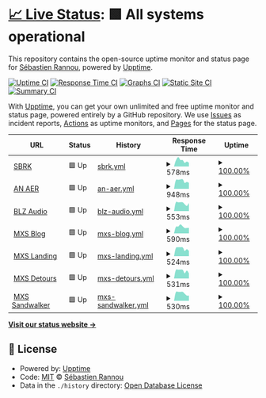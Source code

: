# [📈 Live Status](https://aimxhaisse.github.io/gitmon): <!--live status--> **🟩 All systems operational**

This repository contains the open-source uptime monitor and status page for [Sébastien Rannou](https://mxs.sbrk.org), powered by [Upptime](https://github.com/upptime/upptime).

[![Uptime CI](https://github.com/aimxhaisse/gitmon/workflows/Uptime%20CI/badge.svg)](https://github.com/aimxhaisse/gitmon/actions?query=workflow%3A%22Uptime+CI%22)
[![Response Time CI](https://github.com/aimxhaisse/gitmon/workflows/Response%20Time%20CI/badge.svg)](https://github.com/aimxhaisse/gitmon/actions?query=workflow%3A%22Response+Time+CI%22)
[![Graphs CI](https://github.com/aimxhaisse/gitmon/workflows/Graphs%20CI/badge.svg)](https://github.com/aimxhaisse/gitmon/actions?query=workflow%3A%22Graphs+CI%22)
[![Static Site CI](https://github.com/aimxhaisse/gitmon/workflows/Static%20Site%20CI/badge.svg)](https://github.com/aimxhaisse/gitmon/actions?query=workflow%3A%22Static+Site+CI%22)
[![Summary CI](https://github.com/aimxhaisse/gitmon/workflows/Summary%20CI/badge.svg)](https://github.com/aimxhaisse/gitmon/actions?query=workflow%3A%22Summary+CI%22)

With [Upptime](https://upptime.js.org), you can get your own unlimited and free uptime monitor and status page, powered entirely by a GitHub repository. We use [Issues](https://github.com/aimxhaisse/gitmon/issues) as incident reports, [Actions](https://github.com/aimxhaisse/gitmon/actions) as uptime monitors, and [Pages](https://aimxhaisse.github.io/gitmon) for the status page.

<!--start: status pages-->
<!-- This summary is generated by Upptime (https://github.com/upptime/upptime) -->
<!-- Do not edit this manually, your changes will be overwritten -->
<!-- prettier-ignore -->
| URL | Status | History | Response Time | Uptime |
| --- | ------ | ------- | ------------- | ------ |
| <img alt="" src="https://favicons.githubusercontent.com/sbrk.org" height="13"> [SBRK](https://sbrk.org) | 🟩 Up | [sbrk.yml](https://github.com/aimxhaisse/gitmon/commits/HEAD/history/sbrk.yml) | <details><summary><img alt="Response time graph" src="./graphs/sbrk/response-time-week.png" height="20"> 578ms</summary><br><a href="https://aimxhaisse.github.io/gitmon/history/sbrk"><img alt="Response time 780" src="https://img.shields.io/endpoint?url=https%3A%2F%2Fraw.githubusercontent.com%2Faimxhaisse%2Fgitmon%2FHEAD%2Fapi%2Fsbrk%2Fresponse-time.json"></a><br><a href="https://aimxhaisse.github.io/gitmon/history/sbrk"><img alt="24-hour response time 362" src="https://img.shields.io/endpoint?url=https%3A%2F%2Fraw.githubusercontent.com%2Faimxhaisse%2Fgitmon%2FHEAD%2Fapi%2Fsbrk%2Fresponse-time-day.json"></a><br><a href="https://aimxhaisse.github.io/gitmon/history/sbrk"><img alt="7-day response time 578" src="https://img.shields.io/endpoint?url=https%3A%2F%2Fraw.githubusercontent.com%2Faimxhaisse%2Fgitmon%2FHEAD%2Fapi%2Fsbrk%2Fresponse-time-week.json"></a><br><a href="https://aimxhaisse.github.io/gitmon/history/sbrk"><img alt="30-day response time 601" src="https://img.shields.io/endpoint?url=https%3A%2F%2Fraw.githubusercontent.com%2Faimxhaisse%2Fgitmon%2FHEAD%2Fapi%2Fsbrk%2Fresponse-time-month.json"></a><br><a href="https://aimxhaisse.github.io/gitmon/history/sbrk"><img alt="1-year response time 780" src="https://img.shields.io/endpoint?url=https%3A%2F%2Fraw.githubusercontent.com%2Faimxhaisse%2Fgitmon%2FHEAD%2Fapi%2Fsbrk%2Fresponse-time-year.json"></a></details> | <details><summary><a href="https://aimxhaisse.github.io/gitmon/history/sbrk">100.00%</a></summary><a href="https://aimxhaisse.github.io/gitmon/history/sbrk"><img alt="All-time uptime 99.73%" src="https://img.shields.io/endpoint?url=https%3A%2F%2Fraw.githubusercontent.com%2Faimxhaisse%2Fgitmon%2FHEAD%2Fapi%2Fsbrk%2Fuptime.json"></a><br><a href="https://aimxhaisse.github.io/gitmon/history/sbrk"><img alt="24-hour uptime 100.00%" src="https://img.shields.io/endpoint?url=https%3A%2F%2Fraw.githubusercontent.com%2Faimxhaisse%2Fgitmon%2FHEAD%2Fapi%2Fsbrk%2Fuptime-day.json"></a><br><a href="https://aimxhaisse.github.io/gitmon/history/sbrk"><img alt="7-day uptime 100.00%" src="https://img.shields.io/endpoint?url=https%3A%2F%2Fraw.githubusercontent.com%2Faimxhaisse%2Fgitmon%2FHEAD%2Fapi%2Fsbrk%2Fuptime-week.json"></a><br><a href="https://aimxhaisse.github.io/gitmon/history/sbrk"><img alt="30-day uptime 100.00%" src="https://img.shields.io/endpoint?url=https%3A%2F%2Fraw.githubusercontent.com%2Faimxhaisse%2Fgitmon%2FHEAD%2Fapi%2Fsbrk%2Fuptime-month.json"></a><br><a href="https://aimxhaisse.github.io/gitmon/history/sbrk"><img alt="1-year uptime 99.73%" src="https://img.shields.io/endpoint?url=https%3A%2F%2Fraw.githubusercontent.com%2Faimxhaisse%2Fgitmon%2FHEAD%2Fapi%2Fsbrk%2Fuptime-year.json"></a></details>
| <img alt="" src="https://favicons.githubusercontent.com/an-aer.bzh" height="13"> [AN AER](https://an-aer.bzh) | 🟩 Up | [an-aer.yml](https://github.com/aimxhaisse/gitmon/commits/HEAD/history/an-aer.yml) | <details><summary><img alt="Response time graph" src="./graphs/an-aer/response-time-week.png" height="20"> 948ms</summary><br><a href="https://aimxhaisse.github.io/gitmon/history/an-aer"><img alt="Response time 967" src="https://img.shields.io/endpoint?url=https%3A%2F%2Fraw.githubusercontent.com%2Faimxhaisse%2Fgitmon%2FHEAD%2Fapi%2Fan-aer%2Fresponse-time.json"></a><br><a href="https://aimxhaisse.github.io/gitmon/history/an-aer"><img alt="24-hour response time 710" src="https://img.shields.io/endpoint?url=https%3A%2F%2Fraw.githubusercontent.com%2Faimxhaisse%2Fgitmon%2FHEAD%2Fapi%2Fan-aer%2Fresponse-time-day.json"></a><br><a href="https://aimxhaisse.github.io/gitmon/history/an-aer"><img alt="7-day response time 948" src="https://img.shields.io/endpoint?url=https%3A%2F%2Fraw.githubusercontent.com%2Faimxhaisse%2Fgitmon%2FHEAD%2Fapi%2Fan-aer%2Fresponse-time-week.json"></a><br><a href="https://aimxhaisse.github.io/gitmon/history/an-aer"><img alt="30-day response time 860" src="https://img.shields.io/endpoint?url=https%3A%2F%2Fraw.githubusercontent.com%2Faimxhaisse%2Fgitmon%2FHEAD%2Fapi%2Fan-aer%2Fresponse-time-month.json"></a><br><a href="https://aimxhaisse.github.io/gitmon/history/an-aer"><img alt="1-year response time 967" src="https://img.shields.io/endpoint?url=https%3A%2F%2Fraw.githubusercontent.com%2Faimxhaisse%2Fgitmon%2FHEAD%2Fapi%2Fan-aer%2Fresponse-time-year.json"></a></details> | <details><summary><a href="https://aimxhaisse.github.io/gitmon/history/an-aer">100.00%</a></summary><a href="https://aimxhaisse.github.io/gitmon/history/an-aer"><img alt="All-time uptime 99.44%" src="https://img.shields.io/endpoint?url=https%3A%2F%2Fraw.githubusercontent.com%2Faimxhaisse%2Fgitmon%2FHEAD%2Fapi%2Fan-aer%2Fuptime.json"></a><br><a href="https://aimxhaisse.github.io/gitmon/history/an-aer"><img alt="24-hour uptime 100.00%" src="https://img.shields.io/endpoint?url=https%3A%2F%2Fraw.githubusercontent.com%2Faimxhaisse%2Fgitmon%2FHEAD%2Fapi%2Fan-aer%2Fuptime-day.json"></a><br><a href="https://aimxhaisse.github.io/gitmon/history/an-aer"><img alt="7-day uptime 100.00%" src="https://img.shields.io/endpoint?url=https%3A%2F%2Fraw.githubusercontent.com%2Faimxhaisse%2Fgitmon%2FHEAD%2Fapi%2Fan-aer%2Fuptime-week.json"></a><br><a href="https://aimxhaisse.github.io/gitmon/history/an-aer"><img alt="30-day uptime 100.00%" src="https://img.shields.io/endpoint?url=https%3A%2F%2Fraw.githubusercontent.com%2Faimxhaisse%2Fgitmon%2FHEAD%2Fapi%2Fan-aer%2Fuptime-month.json"></a><br><a href="https://aimxhaisse.github.io/gitmon/history/an-aer"><img alt="1-year uptime 99.44%" src="https://img.shields.io/endpoint?url=https%3A%2F%2Fraw.githubusercontent.com%2Faimxhaisse%2Fgitmon%2FHEAD%2Fapi%2Fan-aer%2Fuptime-year.json"></a></details>
| <img alt="" src="https://favicons.githubusercontent.com/blz.sbrk.org" height="13"> [BLZ Audio](https://blz.sbrk.org) | 🟩 Up | [blz-audio.yml](https://github.com/aimxhaisse/gitmon/commits/HEAD/history/blz-audio.yml) | <details><summary><img alt="Response time graph" src="./graphs/blz-audio/response-time-week.png" height="20"> 553ms</summary><br><a href="https://aimxhaisse.github.io/gitmon/history/blz-audio"><img alt="Response time 656" src="https://img.shields.io/endpoint?url=https%3A%2F%2Fraw.githubusercontent.com%2Faimxhaisse%2Fgitmon%2FHEAD%2Fapi%2Fblz-audio%2Fresponse-time.json"></a><br><a href="https://aimxhaisse.github.io/gitmon/history/blz-audio"><img alt="24-hour response time 554" src="https://img.shields.io/endpoint?url=https%3A%2F%2Fraw.githubusercontent.com%2Faimxhaisse%2Fgitmon%2FHEAD%2Fapi%2Fblz-audio%2Fresponse-time-day.json"></a><br><a href="https://aimxhaisse.github.io/gitmon/history/blz-audio"><img alt="7-day response time 553" src="https://img.shields.io/endpoint?url=https%3A%2F%2Fraw.githubusercontent.com%2Faimxhaisse%2Fgitmon%2FHEAD%2Fapi%2Fblz-audio%2Fresponse-time-week.json"></a><br><a href="https://aimxhaisse.github.io/gitmon/history/blz-audio"><img alt="30-day response time 571" src="https://img.shields.io/endpoint?url=https%3A%2F%2Fraw.githubusercontent.com%2Faimxhaisse%2Fgitmon%2FHEAD%2Fapi%2Fblz-audio%2Fresponse-time-month.json"></a><br><a href="https://aimxhaisse.github.io/gitmon/history/blz-audio"><img alt="1-year response time 656" src="https://img.shields.io/endpoint?url=https%3A%2F%2Fraw.githubusercontent.com%2Faimxhaisse%2Fgitmon%2FHEAD%2Fapi%2Fblz-audio%2Fresponse-time-year.json"></a></details> | <details><summary><a href="https://aimxhaisse.github.io/gitmon/history/blz-audio">100.00%</a></summary><a href="https://aimxhaisse.github.io/gitmon/history/blz-audio"><img alt="All-time uptime 99.33%" src="https://img.shields.io/endpoint?url=https%3A%2F%2Fraw.githubusercontent.com%2Faimxhaisse%2Fgitmon%2FHEAD%2Fapi%2Fblz-audio%2Fuptime.json"></a><br><a href="https://aimxhaisse.github.io/gitmon/history/blz-audio"><img alt="24-hour uptime 100.00%" src="https://img.shields.io/endpoint?url=https%3A%2F%2Fraw.githubusercontent.com%2Faimxhaisse%2Fgitmon%2FHEAD%2Fapi%2Fblz-audio%2Fuptime-day.json"></a><br><a href="https://aimxhaisse.github.io/gitmon/history/blz-audio"><img alt="7-day uptime 100.00%" src="https://img.shields.io/endpoint?url=https%3A%2F%2Fraw.githubusercontent.com%2Faimxhaisse%2Fgitmon%2FHEAD%2Fapi%2Fblz-audio%2Fuptime-week.json"></a><br><a href="https://aimxhaisse.github.io/gitmon/history/blz-audio"><img alt="30-day uptime 97.94%" src="https://img.shields.io/endpoint?url=https%3A%2F%2Fraw.githubusercontent.com%2Faimxhaisse%2Fgitmon%2FHEAD%2Fapi%2Fblz-audio%2Fuptime-month.json"></a><br><a href="https://aimxhaisse.github.io/gitmon/history/blz-audio"><img alt="1-year uptime 99.33%" src="https://img.shields.io/endpoint?url=https%3A%2F%2Fraw.githubusercontent.com%2Faimxhaisse%2Fgitmon%2FHEAD%2Fapi%2Fblz-audio%2Fuptime-year.json"></a></details>
| <img alt="" src="https://favicons.githubusercontent.com/mxs.sbrk.org" height="13"> [MXS Blog](https://mxs.sbrk.org/) | 🟩 Up | [mxs-blog.yml](https://github.com/aimxhaisse/gitmon/commits/HEAD/history/mxs-blog.yml) | <details><summary><img alt="Response time graph" src="./graphs/mxs-blog/response-time-week.png" height="20"> 590ms</summary><br><a href="https://aimxhaisse.github.io/gitmon/history/mxs-blog"><img alt="Response time 578" src="https://img.shields.io/endpoint?url=https%3A%2F%2Fraw.githubusercontent.com%2Faimxhaisse%2Fgitmon%2FHEAD%2Fapi%2Fmxs-blog%2Fresponse-time.json"></a><br><a href="https://aimxhaisse.github.io/gitmon/history/mxs-blog"><img alt="24-hour response time 499" src="https://img.shields.io/endpoint?url=https%3A%2F%2Fraw.githubusercontent.com%2Faimxhaisse%2Fgitmon%2FHEAD%2Fapi%2Fmxs-blog%2Fresponse-time-day.json"></a><br><a href="https://aimxhaisse.github.io/gitmon/history/mxs-blog"><img alt="7-day response time 590" src="https://img.shields.io/endpoint?url=https%3A%2F%2Fraw.githubusercontent.com%2Faimxhaisse%2Fgitmon%2FHEAD%2Fapi%2Fmxs-blog%2Fresponse-time-week.json"></a><br><a href="https://aimxhaisse.github.io/gitmon/history/mxs-blog"><img alt="30-day response time 551" src="https://img.shields.io/endpoint?url=https%3A%2F%2Fraw.githubusercontent.com%2Faimxhaisse%2Fgitmon%2FHEAD%2Fapi%2Fmxs-blog%2Fresponse-time-month.json"></a><br><a href="https://aimxhaisse.github.io/gitmon/history/mxs-blog"><img alt="1-year response time 578" src="https://img.shields.io/endpoint?url=https%3A%2F%2Fraw.githubusercontent.com%2Faimxhaisse%2Fgitmon%2FHEAD%2Fapi%2Fmxs-blog%2Fresponse-time-year.json"></a></details> | <details><summary><a href="https://aimxhaisse.github.io/gitmon/history/mxs-blog">100.00%</a></summary><a href="https://aimxhaisse.github.io/gitmon/history/mxs-blog"><img alt="All-time uptime 99.74%" src="https://img.shields.io/endpoint?url=https%3A%2F%2Fraw.githubusercontent.com%2Faimxhaisse%2Fgitmon%2FHEAD%2Fapi%2Fmxs-blog%2Fuptime.json"></a><br><a href="https://aimxhaisse.github.io/gitmon/history/mxs-blog"><img alt="24-hour uptime 100.00%" src="https://img.shields.io/endpoint?url=https%3A%2F%2Fraw.githubusercontent.com%2Faimxhaisse%2Fgitmon%2FHEAD%2Fapi%2Fmxs-blog%2Fuptime-day.json"></a><br><a href="https://aimxhaisse.github.io/gitmon/history/mxs-blog"><img alt="7-day uptime 100.00%" src="https://img.shields.io/endpoint?url=https%3A%2F%2Fraw.githubusercontent.com%2Faimxhaisse%2Fgitmon%2FHEAD%2Fapi%2Fmxs-blog%2Fuptime-week.json"></a><br><a href="https://aimxhaisse.github.io/gitmon/history/mxs-blog"><img alt="30-day uptime 100.00%" src="https://img.shields.io/endpoint?url=https%3A%2F%2Fraw.githubusercontent.com%2Faimxhaisse%2Fgitmon%2FHEAD%2Fapi%2Fmxs-blog%2Fuptime-month.json"></a><br><a href="https://aimxhaisse.github.io/gitmon/history/mxs-blog"><img alt="1-year uptime 99.74%" src="https://img.shields.io/endpoint?url=https%3A%2F%2Fraw.githubusercontent.com%2Faimxhaisse%2Fgitmon%2FHEAD%2Fapi%2Fmxs-blog%2Fuptime-year.json"></a></details>
| <img alt="" src="https://favicons.githubusercontent.com/landing.mxs.sbrk.org" height="13"> [MXS Landing](https://landing.mxs.sbrk.org/) | 🟩 Up | [mxs-landing.yml](https://github.com/aimxhaisse/gitmon/commits/HEAD/history/mxs-landing.yml) | <details><summary><img alt="Response time graph" src="./graphs/mxs-landing/response-time-week.png" height="20"> 524ms</summary><br><a href="https://aimxhaisse.github.io/gitmon/history/mxs-landing"><img alt="Response time 700" src="https://img.shields.io/endpoint?url=https%3A%2F%2Fraw.githubusercontent.com%2Faimxhaisse%2Fgitmon%2FHEAD%2Fapi%2Fmxs-landing%2Fresponse-time.json"></a><br><a href="https://aimxhaisse.github.io/gitmon/history/mxs-landing"><img alt="24-hour response time 364" src="https://img.shields.io/endpoint?url=https%3A%2F%2Fraw.githubusercontent.com%2Faimxhaisse%2Fgitmon%2FHEAD%2Fapi%2Fmxs-landing%2Fresponse-time-day.json"></a><br><a href="https://aimxhaisse.github.io/gitmon/history/mxs-landing"><img alt="7-day response time 524" src="https://img.shields.io/endpoint?url=https%3A%2F%2Fraw.githubusercontent.com%2Faimxhaisse%2Fgitmon%2FHEAD%2Fapi%2Fmxs-landing%2Fresponse-time-week.json"></a><br><a href="https://aimxhaisse.github.io/gitmon/history/mxs-landing"><img alt="30-day response time 527" src="https://img.shields.io/endpoint?url=https%3A%2F%2Fraw.githubusercontent.com%2Faimxhaisse%2Fgitmon%2FHEAD%2Fapi%2Fmxs-landing%2Fresponse-time-month.json"></a><br><a href="https://aimxhaisse.github.io/gitmon/history/mxs-landing"><img alt="1-year response time 700" src="https://img.shields.io/endpoint?url=https%3A%2F%2Fraw.githubusercontent.com%2Faimxhaisse%2Fgitmon%2FHEAD%2Fapi%2Fmxs-landing%2Fresponse-time-year.json"></a></details> | <details><summary><a href="https://aimxhaisse.github.io/gitmon/history/mxs-landing">100.00%</a></summary><a href="https://aimxhaisse.github.io/gitmon/history/mxs-landing"><img alt="All-time uptime 99.78%" src="https://img.shields.io/endpoint?url=https%3A%2F%2Fraw.githubusercontent.com%2Faimxhaisse%2Fgitmon%2FHEAD%2Fapi%2Fmxs-landing%2Fuptime.json"></a><br><a href="https://aimxhaisse.github.io/gitmon/history/mxs-landing"><img alt="24-hour uptime 100.00%" src="https://img.shields.io/endpoint?url=https%3A%2F%2Fraw.githubusercontent.com%2Faimxhaisse%2Fgitmon%2FHEAD%2Fapi%2Fmxs-landing%2Fuptime-day.json"></a><br><a href="https://aimxhaisse.github.io/gitmon/history/mxs-landing"><img alt="7-day uptime 100.00%" src="https://img.shields.io/endpoint?url=https%3A%2F%2Fraw.githubusercontent.com%2Faimxhaisse%2Fgitmon%2FHEAD%2Fapi%2Fmxs-landing%2Fuptime-week.json"></a><br><a href="https://aimxhaisse.github.io/gitmon/history/mxs-landing"><img alt="30-day uptime 100.00%" src="https://img.shields.io/endpoint?url=https%3A%2F%2Fraw.githubusercontent.com%2Faimxhaisse%2Fgitmon%2FHEAD%2Fapi%2Fmxs-landing%2Fuptime-month.json"></a><br><a href="https://aimxhaisse.github.io/gitmon/history/mxs-landing"><img alt="1-year uptime 99.78%" src="https://img.shields.io/endpoint?url=https%3A%2F%2Fraw.githubusercontent.com%2Faimxhaisse%2Fgitmon%2FHEAD%2Fapi%2Fmxs-landing%2Fuptime-year.json"></a></details>
| <img alt="" src="https://favicons.githubusercontent.com/detours.sbrk.org" height="13"> [MXS Detours](https://detours.sbrk.org) | 🟩 Up | [mxs-detours.yml](https://github.com/aimxhaisse/gitmon/commits/HEAD/history/mxs-detours.yml) | <details><summary><img alt="Response time graph" src="./graphs/mxs-detours/response-time-week.png" height="20"> 531ms</summary><br><a href="https://aimxhaisse.github.io/gitmon/history/mxs-detours"><img alt="Response time 610" src="https://img.shields.io/endpoint?url=https%3A%2F%2Fraw.githubusercontent.com%2Faimxhaisse%2Fgitmon%2FHEAD%2Fapi%2Fmxs-detours%2Fresponse-time.json"></a><br><a href="https://aimxhaisse.github.io/gitmon/history/mxs-detours"><img alt="24-hour response time 355" src="https://img.shields.io/endpoint?url=https%3A%2F%2Fraw.githubusercontent.com%2Faimxhaisse%2Fgitmon%2FHEAD%2Fapi%2Fmxs-detours%2Fresponse-time-day.json"></a><br><a href="https://aimxhaisse.github.io/gitmon/history/mxs-detours"><img alt="7-day response time 531" src="https://img.shields.io/endpoint?url=https%3A%2F%2Fraw.githubusercontent.com%2Faimxhaisse%2Fgitmon%2FHEAD%2Fapi%2Fmxs-detours%2Fresponse-time-week.json"></a><br><a href="https://aimxhaisse.github.io/gitmon/history/mxs-detours"><img alt="30-day response time 527" src="https://img.shields.io/endpoint?url=https%3A%2F%2Fraw.githubusercontent.com%2Faimxhaisse%2Fgitmon%2FHEAD%2Fapi%2Fmxs-detours%2Fresponse-time-month.json"></a><br><a href="https://aimxhaisse.github.io/gitmon/history/mxs-detours"><img alt="1-year response time 610" src="https://img.shields.io/endpoint?url=https%3A%2F%2Fraw.githubusercontent.com%2Faimxhaisse%2Fgitmon%2FHEAD%2Fapi%2Fmxs-detours%2Fresponse-time-year.json"></a></details> | <details><summary><a href="https://aimxhaisse.github.io/gitmon/history/mxs-detours">100.00%</a></summary><a href="https://aimxhaisse.github.io/gitmon/history/mxs-detours"><img alt="All-time uptime 99.82%" src="https://img.shields.io/endpoint?url=https%3A%2F%2Fraw.githubusercontent.com%2Faimxhaisse%2Fgitmon%2FHEAD%2Fapi%2Fmxs-detours%2Fuptime.json"></a><br><a href="https://aimxhaisse.github.io/gitmon/history/mxs-detours"><img alt="24-hour uptime 100.00%" src="https://img.shields.io/endpoint?url=https%3A%2F%2Fraw.githubusercontent.com%2Faimxhaisse%2Fgitmon%2FHEAD%2Fapi%2Fmxs-detours%2Fuptime-day.json"></a><br><a href="https://aimxhaisse.github.io/gitmon/history/mxs-detours"><img alt="7-day uptime 100.00%" src="https://img.shields.io/endpoint?url=https%3A%2F%2Fraw.githubusercontent.com%2Faimxhaisse%2Fgitmon%2FHEAD%2Fapi%2Fmxs-detours%2Fuptime-week.json"></a><br><a href="https://aimxhaisse.github.io/gitmon/history/mxs-detours"><img alt="30-day uptime 100.00%" src="https://img.shields.io/endpoint?url=https%3A%2F%2Fraw.githubusercontent.com%2Faimxhaisse%2Fgitmon%2FHEAD%2Fapi%2Fmxs-detours%2Fuptime-month.json"></a><br><a href="https://aimxhaisse.github.io/gitmon/history/mxs-detours"><img alt="1-year uptime 99.82%" src="https://img.shields.io/endpoint?url=https%3A%2F%2Fraw.githubusercontent.com%2Faimxhaisse%2Fgitmon%2FHEAD%2Fapi%2Fmxs-detours%2Fuptime-year.json"></a></details>
| <img alt="" src="https://favicons.githubusercontent.com/sandwalker.sbrk.org" height="13"> [MXS Sandwalker](https://sandwalker.sbrk.org/) | 🟩 Up | [mxs-sandwalker.yml](https://github.com/aimxhaisse/gitmon/commits/HEAD/history/mxs-sandwalker.yml) | <details><summary><img alt="Response time graph" src="./graphs/mxs-sandwalker/response-time-week.png" height="20"> 530ms</summary><br><a href="https://aimxhaisse.github.io/gitmon/history/mxs-sandwalker"><img alt="Response time 675" src="https://img.shields.io/endpoint?url=https%3A%2F%2Fraw.githubusercontent.com%2Faimxhaisse%2Fgitmon%2FHEAD%2Fapi%2Fmxs-sandwalker%2Fresponse-time.json"></a><br><a href="https://aimxhaisse.github.io/gitmon/history/mxs-sandwalker"><img alt="24-hour response time 361" src="https://img.shields.io/endpoint?url=https%3A%2F%2Fraw.githubusercontent.com%2Faimxhaisse%2Fgitmon%2FHEAD%2Fapi%2Fmxs-sandwalker%2Fresponse-time-day.json"></a><br><a href="https://aimxhaisse.github.io/gitmon/history/mxs-sandwalker"><img alt="7-day response time 530" src="https://img.shields.io/endpoint?url=https%3A%2F%2Fraw.githubusercontent.com%2Faimxhaisse%2Fgitmon%2FHEAD%2Fapi%2Fmxs-sandwalker%2Fresponse-time-week.json"></a><br><a href="https://aimxhaisse.github.io/gitmon/history/mxs-sandwalker"><img alt="30-day response time 557" src="https://img.shields.io/endpoint?url=https%3A%2F%2Fraw.githubusercontent.com%2Faimxhaisse%2Fgitmon%2FHEAD%2Fapi%2Fmxs-sandwalker%2Fresponse-time-month.json"></a><br><a href="https://aimxhaisse.github.io/gitmon/history/mxs-sandwalker"><img alt="1-year response time 675" src="https://img.shields.io/endpoint?url=https%3A%2F%2Fraw.githubusercontent.com%2Faimxhaisse%2Fgitmon%2FHEAD%2Fapi%2Fmxs-sandwalker%2Fresponse-time-year.json"></a></details> | <details><summary><a href="https://aimxhaisse.github.io/gitmon/history/mxs-sandwalker">100.00%</a></summary><a href="https://aimxhaisse.github.io/gitmon/history/mxs-sandwalker"><img alt="All-time uptime 99.00%" src="https://img.shields.io/endpoint?url=https%3A%2F%2Fraw.githubusercontent.com%2Faimxhaisse%2Fgitmon%2FHEAD%2Fapi%2Fmxs-sandwalker%2Fuptime.json"></a><br><a href="https://aimxhaisse.github.io/gitmon/history/mxs-sandwalker"><img alt="24-hour uptime 100.00%" src="https://img.shields.io/endpoint?url=https%3A%2F%2Fraw.githubusercontent.com%2Faimxhaisse%2Fgitmon%2FHEAD%2Fapi%2Fmxs-sandwalker%2Fuptime-day.json"></a><br><a href="https://aimxhaisse.github.io/gitmon/history/mxs-sandwalker"><img alt="7-day uptime 100.00%" src="https://img.shields.io/endpoint?url=https%3A%2F%2Fraw.githubusercontent.com%2Faimxhaisse%2Fgitmon%2FHEAD%2Fapi%2Fmxs-sandwalker%2Fuptime-week.json"></a><br><a href="https://aimxhaisse.github.io/gitmon/history/mxs-sandwalker"><img alt="30-day uptime 96.05%" src="https://img.shields.io/endpoint?url=https%3A%2F%2Fraw.githubusercontent.com%2Faimxhaisse%2Fgitmon%2FHEAD%2Fapi%2Fmxs-sandwalker%2Fuptime-month.json"></a><br><a href="https://aimxhaisse.github.io/gitmon/history/mxs-sandwalker"><img alt="1-year uptime 99.00%" src="https://img.shields.io/endpoint?url=https%3A%2F%2Fraw.githubusercontent.com%2Faimxhaisse%2Fgitmon%2FHEAD%2Fapi%2Fmxs-sandwalker%2Fuptime-year.json"></a></details>

<!--end: status pages-->

[**Visit our status website →**](https://aimxhaisse.github.io/gitmon)

## 📄 License

- Powered by: [Upptime](https://github.com/upptime/upptime)
- Code: [MIT](./LICENSE) © [Sébastien Rannou](https://mxs.sbrk.org)
- Data in the `./history` directory: [Open Database License](https://opendatacommons.org/licenses/odbl/1-0/)
